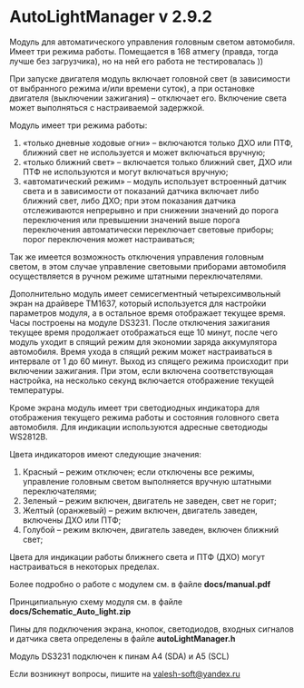 # AutoLightManager v 2.9.2

Модуль для автоматического управления головным светом автомобиля. Имеет три режима работы. Помещается в 168 атмегу (правда, тогда лучше без загрузчика), но на ней его работа не тестировалась ))

При запуске двигателя модуль включает головной свет (в зависимости от выбранного режима и/или времени суток), а при остановке двигателя (выключении зажигания) – отключает его. Включение света может выполняться с настраиваемой задержкой.

Модуль имеет три режима работы:
1.	«только дневные ходовые огни» – включаются только ДХО или ПТФ, ближний свет не используется и может включаться вручную;
2.	«только ближний свет» – включается только ближний свет, ДХО или ПТФ не используются и могут включаться вручную;
3.	«автоматический режим» – модуль использует встроенный датчик света и в зависимости от показаний датчика включает либо ближний свет, либо ДХО; при этом показания датчика отслеживаются непрерывно и при снижении значений до порога переключения или превышении значений выше порога переключения автоматически переключает световые приборы; порог переключения может настраиваться;

Так же имеется возможность отключения управления головным светом, в этом случае управление световыми приборами автомобиля осуществляется в ручном режиме штатными переключателями.

Дополнительно модуль имеет семисегментный четырехсимвольный экран на драйвере TM1637, который используется для настройки параметров модуля, а в остальное время отображает текущее время. Часы построены на модуле DS3231. После отключения зажигания текущее время продолжает отображаться еще 10 минут, после чего модуль уходит в спящий режим для экономии заряда аккумулятора автомобиля. Время ухода в спящий режим может настраиваться в интервале от 1 до 60 минут. Выход из спящего режима происходит при включении зажигания. При этом, если включена соответствующая настройка, на несколько секунд включается отображение текущей температуры.

Кроме экрана модуль имеет три светодиодных индикатора для отображения текущего режима работы и состояния головного света автомобиля. Для индикации используются адресные светодиоды WS2812B.

Цвета индикаторов имеют следующие значения:
1.	Красный – режим отключен; если отключены все режимы, управление головным светом выполняется вручную штатными переключателями;
2.	Зеленый – режим включен, двигатель не заведен, свет не горит;
3.	Желтый (оранжевый) – режим включен, двигатель заведен, включены ДХО или ПТФ;
4.	Голубой – режим включен, двигатель заведен, включен ближний свет;

Цвета для индикации работы ближнего света и ПТФ (ДХО) могут настраиваться в некоторых пределах.

Более подробно о работе с модулем см. в файле **docs/manual.pdf**

Принципиальную схему модуля см. в файле **docs/Schematic_Auto_light.zip**

Пины для подключения экрана, кнопок, светодиодов, входных сигналов и датчика света определены в файле **autoLightManager.h**

Модуль DS3231 подключен к пинам A4 (SDA) и A5 (SCL)

Если возникнут вопросы, пишите на valesh-soft@yandex.ru 